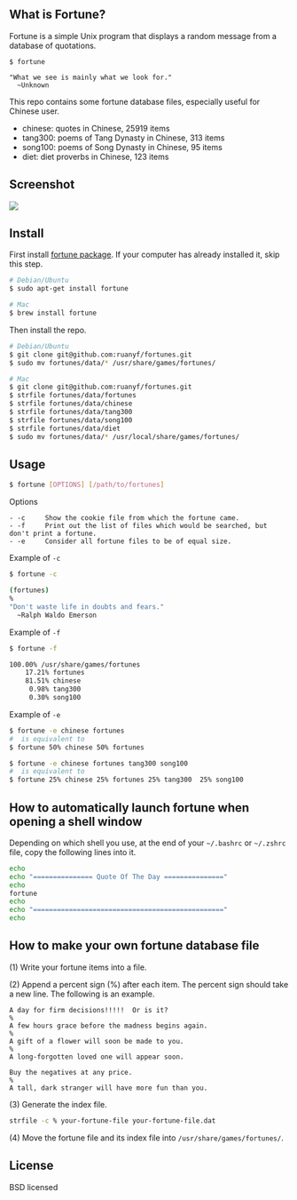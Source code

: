 ## What is Fortune?

Fortune is a simple Unix program that displays a random message from a database of quotations.

```
$ fortune

"What we see is mainly what we look for."
  ~Unknown
```

This repo contains some fortune database files, especially useful for Chinese user.

- chinese: quotes in Chinese, 25919 items
- tang300: poems of Tang Dynasty in Chinese, 313 items
- song100: poems of Song Dynasty in Chinese, 95 items
- diet: diet proverbs in Chinese, 123 items

## Screenshot

![](./screenshot.png)

## Install

First install [fortune package](http://linux.die.net/man/6/fortune). If your computer has already installed it, skip this step.

```bash
# Debian/Ubuntu
$ sudo apt-get install fortune

# Mac
$ brew install fortune
```

Then install the repo.

```bash
# Debian/Ubuntu
$ git clone git@github.com:ruanyf/fortunes.git
$ sudo mv fortunes/data/* /usr/share/games/fortunes/

# Mac
$ git clone git@github.com:ruanyf/fortunes.git
$ strfile fortunes/data/fortunes
$ strfile fortunes/data/chinese
$ strfile fortunes/data/tang300
$ strfile fortunes/data/song100
$ strfile fortunes/data/diet
$ sudo mv fortunes/data/* /usr/local/share/games/fortunes/
```

## Usage

```bash
$ fortune [OPTIONS] [/path/to/fortunes]
```

Options

```
- -c     Show the cookie file from which the fortune came.
- -f     Print out the list of files which would be searched, but don't print a fortune.
- -e     Consider all fortune files to be of equal size.
```

Example of `-c`

```bash
$ fortune -c

(fortunes)
%
"Don't waste life in doubts and fears."
  ~Ralph Waldo Emerson
```

Example of `-f`

```bash
$ fortune -f

100.00% /usr/share/games/fortunes
    17.21% fortunes
    81.51% chinese
     0.98% tang300
     0.30% song100
```

Example of `-e`

```bash
$ fortune -e chinese fortunes
#  is equivalent to
$ fortune 50% chinese 50% fortunes

$ fortune -e chinese fortunes tang300 song100
#  is equivalent to
$ fortune 25% chinese 25% fortunes 25% tang300  25% song100
```

## How to automatically launch fortune when opening a shell window

Depending on which shell you use, at the end of your `~/.bashrc` or `~/.zshrc` file, copy the following lines into it.

```bash
echo
echo "=============== Quote Of The Day ==============="
echo
fortune
echo
echo "================================================"
echo
```

## How to make your own fortune database file

(1) Write your fortune items into a file.

(2) Append a percent sign (%) after each item. The percent sign should take a new line. The following is an example.

```
A day for firm decisions!!!!!  Or is it?
%
A few hours grace before the madness begins again.
%
A gift of a flower will soon be made to you.
%
A long-forgotten loved one will appear soon.

Buy the negatives at any price.
%
A tall, dark stranger will have more fun than you.
```

(3) Generate the index file.

```bash
strfile -c % your-fortune-file your-fortune-file.dat
```

(4) Move the fortune file and its index file into `/usr/share/games/fortunes/`.

## License

BSD licensed
